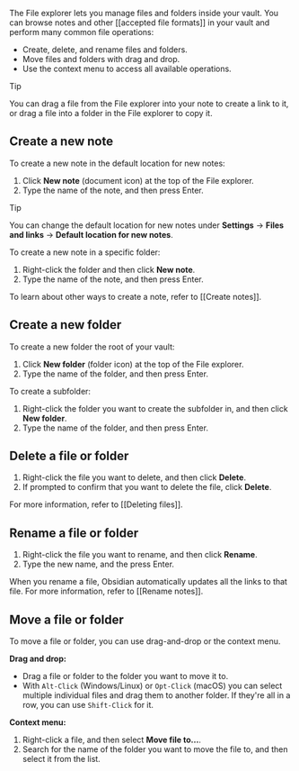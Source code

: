 The File explorer lets you manage files and folders inside your vault. You can browse notes and other [[accepted file formats]] in your vault and perform many common file operations:

- Create, delete, and rename files and folders.
- Move files and folders with drag and drop.
- Use the context menu to access all available operations.

> [!tip]
> You can drag a file from the File explorer into your note to create a link to it, or drag a file into a folder in the File explorer to copy it.

## Create a new note

To create a new note in the default location for new notes:

1. Click **New note** (document icon) at the top of the File explorer.
2. Type the name of the note, and then press Enter.

> [!tip]
> You can change the default location for new notes under **Settings** -> **Files and links** -> **Default location for new notes**.

To create a new note in a specific folder:

1. Right-click the folder and then click **New note**.
2. Type the name of the note, and then press Enter.

To learn about other ways to create a note, refer to [[Create notes]].

## Create a new folder

To create a new folder the root of your vault:

1. Click **New folder** (folder icon) at the top of the File explorer.
2. Type the name of the folder, and then press Enter.

To create a subfolder:

1. Right-click the folder you want to create the subfolder in, and then click **New folder**.
2. Type the name of the folder, and then press Enter.

## Delete a file or folder

1. Right-click the file you want to delete, and then click **Delete**.
2. If prompted to confirm that you want to delete the file, click **Delete**.

For more information, refer to [[Deleting files]].

## Rename a file or folder

1. Right-click the file you want to rename, and then click **Rename**.
2. Type the new name, and the press Enter.

When you rename a file, Obsidian automatically updates all the links to that file. For more information, refer to [[Rename notes]].

## Move a file or folder

To move a file or folder, you can use drag-and-drop or the context menu.

**Drag and drop:**

- Drag a file or folder to the folder you want to move it to.
- With `Alt-Click` (Windows/Linux) or `Opt-Click` (macOS) you can select multiple individual files and drag them to another folder. If they're all in a row, you can use `Shift-Click` for it.

**Context menu:**

1. Right-click a file, and then select **Move file to...**.
2. Search for the name of the folder you want to move the file to, and then select it from the list.
